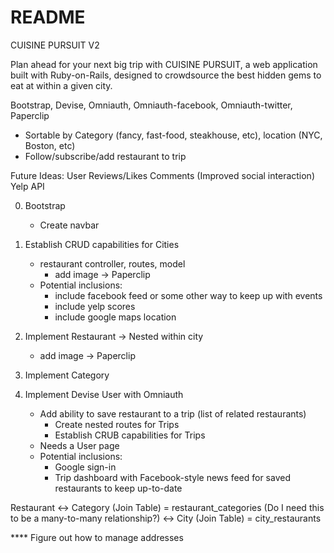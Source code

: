 # README
CUISINE PURSUIT V2

Plan ahead for your next big trip with CUISINE PURSUIT, a web application built with Ruby-on-Rails, 
designed to crowdsource the best hidden gems to eat at within a given city.

Bootstrap, Devise, Omniauth, Omniauth-facebook, Omniauth-twitter, Paperclip

- Sortable by Category (fancy, fast-food, steakhouse, etc), location (NYC, Boston, etc)
- Follow/subscribe/add restaurant to trip

Future Ideas:
    User Reviews/Likes
    Comments
    (Improved social interaction)
    Yelp API

0. Bootstrap 
    - Create navbar
1. Establish CRUD capabilities for Cities
    - restaurant controller, routes, model
        - add image -> Paperclip
    - Potential inclusions:
        - include facebook feed or some other way to keep up with events
        - include yelp scores
        - include google maps location
2. Implement Restaurant -> Nested within city
    - add image -> Paperclip
3. Implement Category

5. Implement Devise User with Omniauth
    - Add ability to save restaurant to a trip (list of related restaurants)
        - Create nested routes for Trips
        - Establish CRUB capabilities for Trips
    - Needs a User page
    - Potential inclusions:
        - Google sign-in
        - Trip dashboard with Facebook-style news feed for saved restaurants to keep up-to-date


Restaurant  <-> Category (Join Table) = restaurant_categories (Do I need this to be a many-to-many relationship?)
            <-> City (Join Table) = city_restaurants

**** Figure out how to manage addresses
